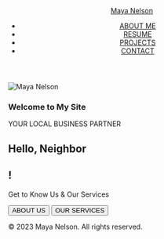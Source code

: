 
<html>
<head>
    <meta charset="UTF-8">
    <meta name="viewport" content="width=device-width, initial-scale=1.0">
    <title>Maya Nelson</title>
    <link rel="stylesheet" href="task.css">
</head>
<body>
    <header>
        <div class="container">
            <div class="logo">
                <a href="#">
                    <div class="square"></div> Maya Nelson
                </a>
            </div>
            <nav>
                <ul>
                    <li><a href="#">ABOUT ME</a></li>
                    <li><a href="#">RESUME</a></li>
                    <li><a href="#">PROJECTS</a></li>
                    <li><a href="#">CONTACT</a></li>
                </ul>
            </nav>
        </div>
    </header>
    <main>
        <div class="container">
            <section class="hero">
                <div class="hero-left">
                    <div class="hero-image">
                        <img src="https://via.placeholder.com/200x200" alt="Maya Nelson">
                    </div>
                    <div class="hero-content">
                        <h3>Welcome to
                            <span>My Site</span>
                        </h3>
                        <p>YOUR LOCAL BUSINESS PARTNER</p>
                        <div class="social">
                            <a href="#">
                                <i class="fab fa-facebook-f"></i>
                            </a>
                            <a href="#">
                                <i class="fab fa-twitter"></i>
                            </a>
                            <a href="#">
                                <i class="fab fa-linkedin-in"></i>
                            </a>
                            <a href="#">
                                <i class="fab fa-instagram"></i>
                            </a>
                        </div>
                    </div>
                </div>
                <div class="hero-right">
                    <h1>Hello,
                        <span>Neighbor</span>
                    </h1>
                    <h2>!</h2>
                    <p>Get to Know Us & Our Services</p>
                    <div class="buttons">
                        <button>ABOUT US</button>
                        <button>OUR SERVICES</button>
                    </div>
                </div>
            </section>
        </div>
    </main>
    <footer>
        <div class="container">
            <p>&copy; 2023 Maya Nelson. All rights reserved.</p>
        </div>
    </footer>
</body>
</html>


